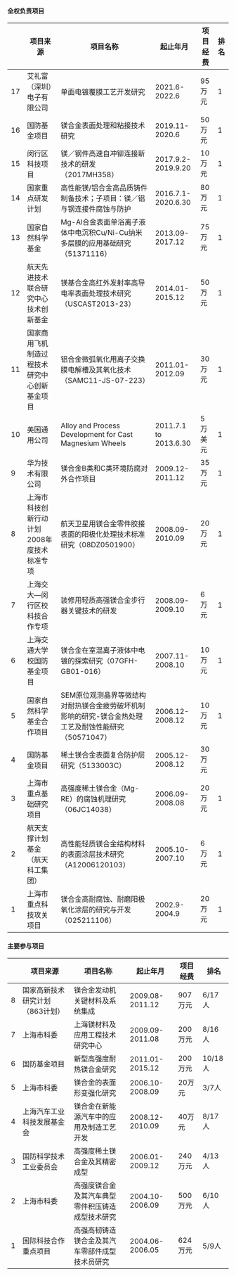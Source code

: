 #### 全权负责项目

|    | 项目来源                 | 项目名称                                                    | 起止年月                       | 项目经费       | 排名 |
| -- | ----------------------- | --------------------------------------------------------- | ----------------------------- | ------------- | -- |
| 17 | 艾礼富（深圳）电子有限公司  | 单面电镀覆膜工艺开发研究                                       | 2021.6- 2022.6                | 95万元        | 1  |
| 16 | 国防基金项目              | 镁合金表面处理和粘接技术研究                                   | 2019.11-2020.6                | 50万元         | 1  |
| 15 | 闵行区科技项目            | 镁／钢件高速自冲铆连接新技术的研发（2017MH358）                  | 2017.9.2-2019.9.20            | 10万元        | 1  |
| 14 | 国家重点研发计划          | 高性能镁/铝合金高品质铸件制备技术；子项目：镁／铝与钢连接件腐蚀与防护 | 2016.7.1-2020.6.30             | 80万元        | 1  |
| 13 | 国家自然科学基金          | Mg-Al合金表面单浴离子液体中电沉积Cu/Ni-Cu纳米多层膜的应用基础研究（51371116）     | 2013.09-2017.12   | 75万元        | 1  |
| 12 | 航天先进技术联合研究中心技术创新基金 | 镁基合金高红外发射率高导电率表面处理技术研究（USCAST2013-23）           | 2014.01-2015.12   | 50万元        | 1  |
| 11 | 国家商用飞机制造过程技术研究中心创新基金项目 | 铝合金微弧氧化用离子交换膜电解槽及其氧化技术（SAMC11-JS-07-223）  | 2011.01-2012.09  | 30万元        | 1  |
| 10 | 美国通用公司              | Alloy and Process Development for Cast Magnesium Wheels   | 2011.7.1 to 2013.6.30         | 5万美元        | 1  |
| 9  | 华为技术有限公司          | 镁合金B类和C类环境防腐对外合作项目                              | 2009.12-2011.12               | 35万元         | 1  |
| 8  | 上海市科技创新行动计划2008年度技术标准专项 | 航天卫星用镁合金零件胶接表面的阳极化处理技术标准研究（08DZ0501900）   | 2008.09-2010.09 | 20万元         | 1  |
| 7  | 上海交大—闵行区校科技合作专项 | 装修用轻质高强镁合金步行器关键技术的研发                       | 2008.09-2009.10               | 6万元          | 1  |
| 6  | 上海交通大学校国防基金项目  | 镁合金在室温离子液体中电镀的探索研究（07GFH-GB01-016）           | 2007.11-2008.10               | 10万元         | 1  |
| 5  | 国家自然科学基金合作项目    | SEM原位观测晶界等微结构对耐热镁合金疲劳破坏机制影响的研究\-镁合金热处理工艺及耐蚀性能研究（50571047）| 2006.12-2008.12  | 10万元 | 1  |
| 4  | 国防基金项目             | 稀土镁合金表面复合防护层研究（5133003C）                       | 2005.12-2008.12                | 30万元         |    |
| 3  | 上海市重点基础研究项目     | 高强度稀土镁合金（Mg-RE）的腐蚀机理研究（06JC14038）            | 2006.09-2008.08                | 20万元         | 1  |
| 2  | 航天支撑计划基金（航天科工集团） | 高性能轻质镁合金结构材料的表面涂层技术研究（A12006120103） | 2005.10-2007.10                  | 6万元         | 1  |
| 1  | 上海市重点科技攻关项目     | 镁合金高耐腐蚀、耐磨阳极氧化涂层的研究与开发（025211106）         | 2002.9-2004.9                 | 20万元         | 1  |

#### 主要参与项目

|    | 项目来源                 | 项目名称                                                    | 起止年月                       | 项目经费       | 排名 |
| -- | ----------------------- | --------------------------------------------------------- | ----------------------------- | ------------- | -- |
| 8  | 国家高新技术研究计划（863计划） | 镁合金发动机关键材料及系统集成 | 2009.08-2011.12| 907万元 | 6/17人 |
| 7  | 上海市科委| 上海镁材料及应用工程技术研究中心 | 2009.09-2011.08 | 200万元 | 8/16人 |
| 6  | 国防基金项目| 新型高强度耐热镁合金研究 | 2011.01-2015.12 | 200万元 | 10/18人 |
| 5  | 上海市科委 | 镁合金的表面形变强化研究| 2006.10-2008.09 | 20万元 | 3/7人 |
| 4  | 上海汽车工业科技发展基金会 | 镁合金在新能源汽车中的应用及制造工艺开发| 2008.12-2010.09 | 40万元 | 8/17人 |
| 3  | 国防科学技术工业委员会 | 高强度稀土镁合金及其精密成型 | 2006.01-2009.12 | 240万元 | 4/13人 |
| 2  | 上海市科委 | 高强度镁合金及其汽车典型零件积压铸造成型技术研究 | 2004.10-2006.09| 500万元 | 6/10人 |
| 1  | 国际科技合作重点项目 | 高强高韧铸造镁合金及其汽车零部件成型技术员研究 | 2004.06-2006.05| 624万元 | 5/9人 |